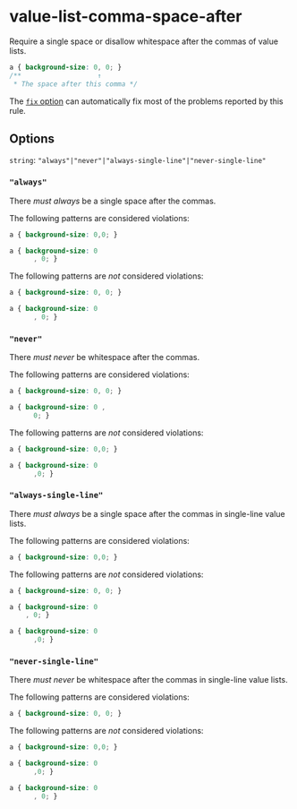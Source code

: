 # value-list-comma-space-after

Require a single space or disallow whitespace after the commas of value lists.

<!-- prettier-ignore -->
```css
a { background-size: 0, 0; }
/**                   ↑
 * The space after this comma */
```

The [`fix` option](https://github.com/stylelint/stylelint/tree/13.7.1/docs/user-guide/usage/options.md#fix) can automatically fix most of the problems reported by this rule.

## Options

`string`: `"always"|"never"|"always-single-line"|"never-single-line"`

### `"always"`

There _must always_ be a single space after the commas.

The following patterns are considered violations:

<!-- prettier-ignore -->
```css
a { background-size: 0,0; }
```

<!-- prettier-ignore -->
```css
a { background-size: 0
      , 0; }
```

The following patterns are _not_ considered violations:

<!-- prettier-ignore -->
```css
a { background-size: 0, 0; }
```

<!-- prettier-ignore -->
```css
a { background-size: 0
      , 0; }
```

### `"never"`

There _must never_ be whitespace after the commas.

The following patterns are considered violations:

<!-- prettier-ignore -->
```css
a { background-size: 0, 0; }
```

<!-- prettier-ignore -->
```css
a { background-size: 0 ,
      0; }
```

The following patterns are _not_ considered violations:

<!-- prettier-ignore -->
```css
a { background-size: 0,0; }
```

<!-- prettier-ignore -->
```css
a { background-size: 0
      ,0; }
```

### `"always-single-line"`

There _must always_ be a single space after the commas in single-line value lists.

The following patterns are considered violations:

<!-- prettier-ignore -->
```css
a { background-size: 0,0; }
```

The following patterns are _not_ considered violations:

<!-- prettier-ignore -->
```css
a { background-size: 0, 0; }
```

<!-- prettier-ignore -->
```css
a { background-size: 0
    , 0; }
```

<!-- prettier-ignore -->
```css
a { background-size: 0
      ,0; }
```

### `"never-single-line"`

There _must never_ be whitespace after the commas in single-line value lists.

The following patterns are considered violations:

<!-- prettier-ignore -->
```css
a { background-size: 0, 0; }
```

The following patterns are _not_ considered violations:

<!-- prettier-ignore -->
```css
a { background-size: 0,0; }
```

<!-- prettier-ignore -->
```css
a { background-size: 0
      ,0; }
```

<!-- prettier-ignore -->
```css
a { background-size: 0
      , 0; }
```
